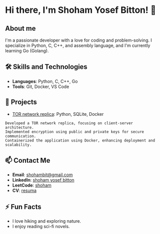 # Hi there, I'm Shoham Yosef Bitton! 👋

## About me
I'm a passionate developer with a love for coding and problem-solving. I specialize in Python, C, C++, and assembly language, and I'm currently learning Go (Golang).

## 🛠️ Skills and Technologies
- **Languages**: Python, C, C++, Go 
- **Tools**: Git, Docker, VS Code

## 🌟 Projects
- [TOR network replica](https://github.com/your_username/project1): Python, SQLite, Docker
```
Developed a TOR network replica, focusing on client-server architecture.
Implemented encryption using public and private keys for secure communication.
Containerized the application using Docker, enhancing deployment and scalability.
```
## 📫 Contact Me
- **Email**: [shohambit@gmail.com](mailto:shohambit@gmail.com)
- **LinkedIn**: [shoham yosef bitton](https://www.linkedin.com/in/shohamyosefbitton/)
- **LeetCode**: [shoham](https://leetcode.com/u/user6286UI/)
- **CV**: [resuma](https://github.com/ShohamBit/ShohamBit/blob/470279b117bf30e9a81c76e759eb59851da39b59/Shoham%20Yosef%20Bitton%20-CV.docx)

## ⚡ Fun Facts
- I love hiking and exploring nature.
- I enjoy reading sci-fi novels.
